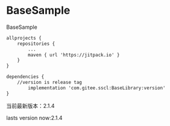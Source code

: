 # BaseSample
BaseSample

```xml
allprojects {
	repositories {
		...
		maven { url 'https://jitpack.io' }
	}
}
```

```xml
dependencies {
	//version is release tag
        implementation 'com.gitee.sscl:BaseLibrary:version'
}
```
当前最新版本：2.1.4

lasts version now:2.1.4